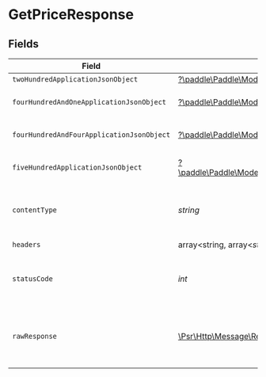 # GetPriceResponse


## Fields

| Field                                                                                                                                       | Type                                                                                                                                        | Required                                                                                                                                    | Description                                                                                                                                 |
| ------------------------------------------------------------------------------------------------------------------------------------------- | ------------------------------------------------------------------------------------------------------------------------------------------- | ------------------------------------------------------------------------------------------------------------------------------------------- | ------------------------------------------------------------------------------------------------------------------------------------------- |
| `twoHundredApplicationJsonObject`                                                                                                           | [?\paddle\Paddle\Models\Operations\GetPriceResponseBody](../../Models/Operations/GetPriceResponseBody.md)                                   | :heavy_minus_sign:                                                                                                                          | OK                                                                                                                                          |
| `fourHundredAndOneApplicationJsonObject`                                                                                                    | [?\paddle\Paddle\Models\Operations\GetPricePricesResponseBody](../../Models/Operations/GetPricePricesResponseBody.md)                       | :heavy_minus_sign:                                                                                                                          | General error response                                                                                                                      |
| `fourHundredAndFourApplicationJsonObject`                                                                                                   | [?\paddle\Paddle\Models\Operations\GetPricePricesResponseResponseBody](../../Models/Operations/GetPricePricesResponseResponseBody.md)       | :heavy_minus_sign:                                                                                                                          | General error response                                                                                                                      |
| `fiveHundredApplicationJsonObject`                                                                                                          | [?\paddle\Paddle\Models\Operations\GetPricePricesResponse500ResponseBody](../../Models/Operations/GetPricePricesResponse500ResponseBody.md) | :heavy_minus_sign:                                                                                                                          | General error response                                                                                                                      |
| `contentType`                                                                                                                               | *string*                                                                                                                                    | :heavy_check_mark:                                                                                                                          | HTTP response content type for this operation                                                                                               |
| `headers`                                                                                                                                   | array<string, array<*string*>>                                                                                                              | :heavy_check_mark:                                                                                                                          | N/A                                                                                                                                         |
| `statusCode`                                                                                                                                | *int*                                                                                                                                       | :heavy_check_mark:                                                                                                                          | HTTP response status code for this operation                                                                                                |
| `rawResponse`                                                                                                                               | [\Psr\Http\Message\ResponseInterface](https://www.php-fig.org/psr/psr-7/#33-psrhttpmessageresponseinterface)                                | :heavy_check_mark:                                                                                                                          | Raw HTTP response; suitable for custom response parsing                                                                                     |